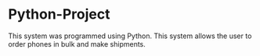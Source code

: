 # Python-Project
This system was programmed using Python. This system allows the user to order phones in bulk and make shipments.
